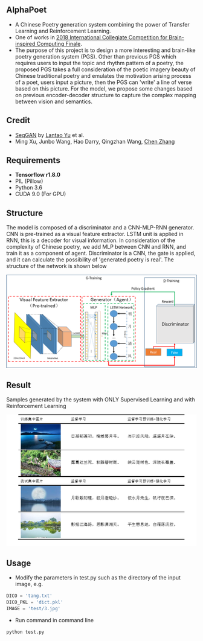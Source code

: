 ## AlphaPoet
- A Chinese Poetry generation system combining the power of Transfer Learning and Reinforcement Learning.
- One of works in [2018 International Collegiate Competition for Brain-inspired Computing Finale](https://contest.cbicr.org/).    
- The purpose of this project is to design a more interesting and brain-like poetry generation system (PGS). Other than previous PGS which requires users to input the topic and rhythm pattern of a poetry, the proposed PGS takes a full consideration of the poetic imagery beauty of Chinese traditional poetry and emulates the motivation arising process of a poet, users input a picture, then the PGS can 'write' a line of verse based on this picture. For the model, we propose some changes based on previous encoder-decoder structure to capture the complex mapping between vision and semantics.

## Credit
- [SeqGAN](https://github.com/LantaoYu/SeqGAN) by [Lantao Yu](http://lantaoyu.com/) et al.
- Ming Xu, Junbo Wang, Hao Darry, Qingzhan Wang, [Chen Zhang](https://genezc.github.io)

## Requirements
* **Tensorflow r1.8.0**
* PIL (Pillow)
* Python 3.6
* CUDA 9.0 (For GPU)

## Structure
The model is composed of a discriminator and a CNN-MLP-RNN generator. CNN is pre-trained as a visual feature extractor. LSTM unit is applied in RNN, this is a decoder for visual information. In consideration of the complexity of Chinese poetry, we add MLP between CNN and RNN, and train it as a component of agent. Discriminator is a CNN, the gate is applied, and it can calculate the possibility of 'generated poetry is real'. The structure of the network is shown below 

![structure](https://github.com/GeneZC/AlphaPoet/raw/master/img/structure.png)

## Result
Samples generated by the system with ONLY Supervised Learning and with Reinforcement Learning 

![result](https://github.com/GeneZC/AlphaPoet/raw/master/img/result.png)

## Usage
- Modify the parameters in test.py such as the directory of the input image, e.g.
```python
DICO = 'tang.txt'
DICO_PKL = 'dict.pkl'
IMAGE = 'test/3.jpg'
```
- Run command in command line
```bash
python test.py
```
